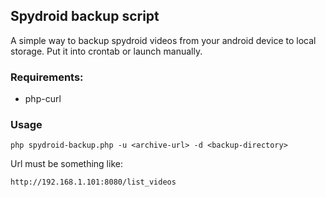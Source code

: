 ## Spydroid backup script

A simple way to backup spydroid videos from your android device to
local storage. Put it into crontab or launch manually.

### Requirements: 

- php-curl

### Usage

    php spydroid-backup.php -u <archive-url> -d <backup-directory>
    
Url must be something like:

    http://192.168.1.101:8080/list_videos
